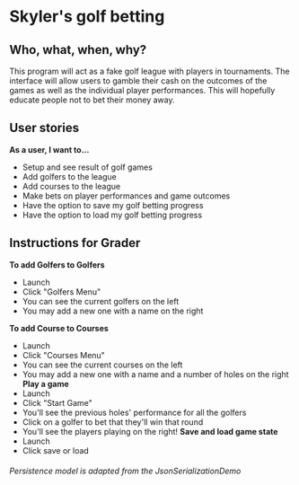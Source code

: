 # Skyler's golf betting

## Who, what, when, why?
This program will act as a fake golf league with players in 
tournaments. The interface will allow users to gamble their cash on the outcomes
of the games as well as the individual player performances. This will 
hopefully educate people not to bet their money away.


## User stories
**As a user, I want to...**
- Setup and see result of golf games
- Add golfers to the league
- Add courses to the league
- Make bets on player performances and game outcomes
- Have the option to save my golf betting progress
- Have the option to load my golf betting progress

## Instructions for Grader
**To add Golfers to Golfers**
 - Launch
 - Click "Golfers Menu"
 - You can see the current golfers on the left
 - You may add a new one with a name on the right

**To add Course to Courses**
- Launch
- Click "Courses Menu"
- You can see the current courses on the left
- You may add a new one with a name and a number of holes on the right
**Play a game**
- Launch
- Click "Start Game"
- You'll see the previous holes' performance for all the golfers
- Click on a golfer to bet that they'll win that round
- You'll see the players playing on the right!
**Save and load game state**
- Launch
- Click save or load

###### Persistence model is adapted from the JsonSerializationDemo